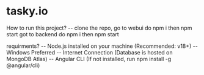 # tasky.io

How to run this project?
-- clone the repo, 
   go to webui  do npm i then npm start
   got to backend do npm i then npm start
   
requirments?
-- Node.js installed on your machine (Recommended: v18+)
-- Windows Preferred
-- Internet Connection (Database is hosted on MongoDB Atlas)
-- Angular CLI (If not installed, run npm install -g @angular/cli)

